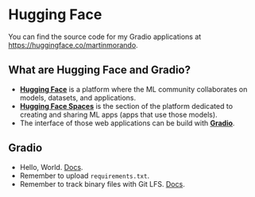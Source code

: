 # Hugging Face

You can find the source code for my Gradio applications at https://huggingface.co/martinmorando.

## What are Hugging Face and Gradio?
- **[Hugging Face](https://huggingface.co)** is a platform where the ML community collaborates on models, datasets, and applications.
- **[Hugging Face Spaces](https://huggingface.co/spaces)** is the section of the platform dedicated to creating and sharing ML apps (apps that use those models).
- The interface of those web applications can be build with **[Gradio](https://www.gradio.app/)**.


## Gradio
- Hello, World. [Docs](https://www.gradio.app/guides/quickstart#building-your-first-demo).
- Remember to upload `requirements.txt`.
- Remember to track binary files with Git LFS. [Docs](https://huggingface.co/docs/hub/repositories-getting-started#set-up).